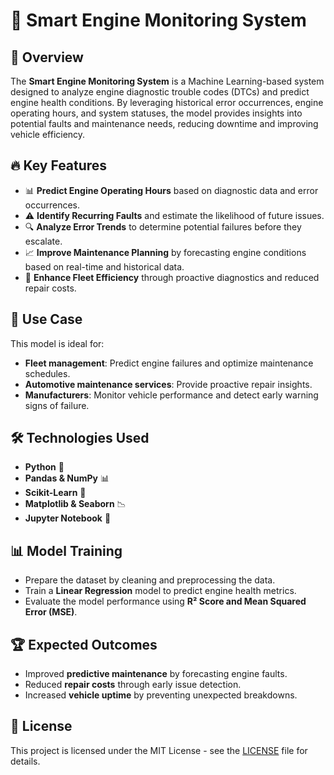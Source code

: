 # 🚗 Smart Engine Monitoring System

## 📌 Overview
The **Smart Engine Monitoring System** is a Machine Learning-based system designed to analyze engine diagnostic trouble codes (DTCs) and predict engine health conditions. By leveraging historical error occurrences, engine operating hours, and system statuses, the model provides insights into potential faults and maintenance needs, reducing downtime and improving vehicle efficiency.

## 🔥 Key Features
- 📊 **Predict Engine Operating Hours** based on diagnostic data and error occurrences.
- ⚠️ **Identify Recurring Faults** and estimate the likelihood of future issues.
- 🔍 **Analyze Error Trends** to determine potential failures before they escalate.
- 📈 **Improve Maintenance Planning** by forecasting engine conditions based on real-time and historical data.
- 🚀 **Enhance Fleet Efficiency** through proactive diagnostics and reduced repair costs.

## 🎯 Use Case
This model is ideal for:
- **Fleet management**: Predict engine failures and optimize maintenance schedules.
- **Automotive maintenance services**: Provide proactive repair insights.
- **Manufacturers**: Monitor vehicle performance and detect early warning signs of failure.

## 🛠️ Technologies Used
- **Python** 🐍
- **Pandas & NumPy** 📊
- **Scikit-Learn** 🤖
- **Matplotlib & Seaborn** 📉
- **Jupyter Notebook** 📒

## 📊 Model Training
- Prepare the dataset by cleaning and preprocessing the data.
- Train a **Linear Regression** model to predict engine health metrics.
- Evaluate the model performance using **R² Score and Mean Squared Error (MSE)**.

## 🏆 Expected Outcomes
- Improved **predictive maintenance** by forecasting engine faults.
- Reduced **repair costs** through early issue detection.
- Increased **vehicle uptime** by preventing unexpected breakdowns.

## 📜 License
This project is licensed under the MIT License - see the [LICENSE](LICENSE) file for details.
